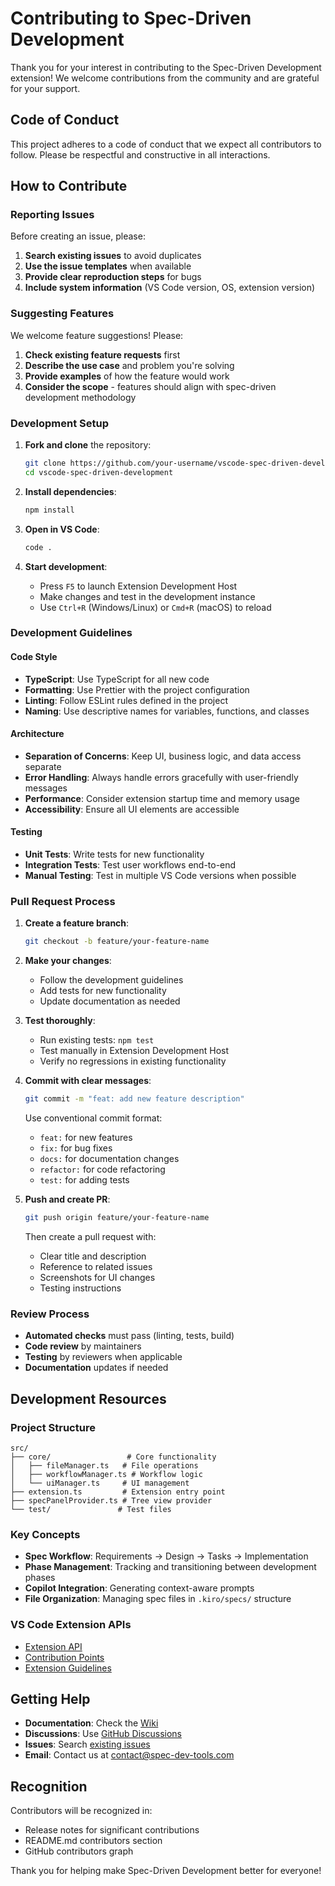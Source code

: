 # Contributing to Spec-Driven Development

Thank you for your interest in contributing to the Spec-Driven Development extension! We welcome contributions from the community and are grateful for your support.

## Code of Conduct

This project adheres to a code of conduct that we expect all contributors to follow. Please be respectful and constructive in all interactions.

## How to Contribute

### Reporting Issues

Before creating an issue, please:

1. **Search existing issues** to avoid duplicates
2. **Use the issue templates** when available
3. **Provide clear reproduction steps** for bugs
4. **Include system information** (VS Code version, OS, extension version)

### Suggesting Features

We welcome feature suggestions! Please:

1. **Check existing feature requests** first
2. **Describe the use case** and problem you're solving
3. **Provide examples** of how the feature would work
4. **Consider the scope** - features should align with spec-driven development methodology

### Development Setup

1. **Fork and clone** the repository:

   ```bash
   git clone https://github.com/your-username/vscode-spec-driven-development
   cd vscode-spec-driven-development
   ```

2. **Install dependencies**:

   ```bash
   npm install
   ```

3. **Open in VS Code**:

   ```bash
   code .
   ```

4. **Start development**:
   - Press `F5` to launch Extension Development Host
   - Make changes and test in the development instance
   - Use `Ctrl+R` (Windows/Linux) or `Cmd+R` (macOS) to reload

### Development Guidelines

#### Code Style

- **TypeScript**: Use TypeScript for all new code
- **Formatting**: Use Prettier with the project configuration
- **Linting**: Follow ESLint rules defined in the project
- **Naming**: Use descriptive names for variables, functions, and classes

#### Architecture

- **Separation of Concerns**: Keep UI, business logic, and data access separate
- **Error Handling**: Always handle errors gracefully with user-friendly messages
- **Performance**: Consider extension startup time and memory usage
- **Accessibility**: Ensure all UI elements are accessible

#### Testing

- **Unit Tests**: Write tests for new functionality
- **Integration Tests**: Test user workflows end-to-end
- **Manual Testing**: Test in multiple VS Code versions when possible

### Pull Request Process

1. **Create a feature branch**:

   ```bash
   git checkout -b feature/your-feature-name
   ```

2. **Make your changes**:

   - Follow the development guidelines
   - Add tests for new functionality
   - Update documentation as needed

3. **Test thoroughly**:

   - Run existing tests: `npm test`
   - Test manually in Extension Development Host
   - Verify no regressions in existing functionality

4. **Commit with clear messages**:

   ```bash
   git commit -m "feat: add new feature description"
   ```

   Use conventional commit format:

   - `feat:` for new features
   - `fix:` for bug fixes
   - `docs:` for documentation changes
   - `refactor:` for code refactoring
   - `test:` for adding tests

5. **Push and create PR**:

   ```bash
   git push origin feature/your-feature-name
   ```

   Then create a pull request with:

   - Clear title and description
   - Reference to related issues
   - Screenshots for UI changes
   - Testing instructions

### Review Process

- **Automated checks** must pass (linting, tests, build)
- **Code review** by maintainers
- **Testing** by reviewers when applicable
- **Documentation** updates if needed

## Development Resources

### Project Structure

```
src/
├── core/                 # Core functionality
│   ├── fileManager.ts   # File operations
│   ├── workflowManager.ts # Workflow logic
│   └── uiManager.ts     # UI management
├── extension.ts         # Extension entry point
├── specPanelProvider.ts # Tree view provider
└── test/               # Test files
```

### Key Concepts

- **Spec Workflow**: Requirements → Design → Tasks → Implementation
- **Phase Management**: Tracking and transitioning between development phases
- **Copilot Integration**: Generating context-aware prompts
- **File Organization**: Managing spec files in `.kiro/specs/` structure

### VS Code Extension APIs

- [Extension API](https://code.visualstudio.com/api/references/vscode-api)
- [Contribution Points](https://code.visualstudio.com/api/references/contribution-points)
- [Extension Guidelines](https://code.visualstudio.com/api/references/extension-guidelines)

## Getting Help

- **Documentation**: Check the [Wiki](https://github.com/spec-dev-tools/vscode-spec-driven-development/wiki)
- **Discussions**: Use [GitHub Discussions](https://github.com/spec-dev-tools/vscode-spec-driven-development/discussions)
- **Issues**: Search [existing issues](https://github.com/spec-dev-tools/vscode-spec-driven-development/issues)
- **Email**: Contact us at contact@spec-dev-tools.com

## Recognition

Contributors will be recognized in:

- Release notes for significant contributions
- README.md contributors section
- GitHub contributors graph

Thank you for helping make Spec-Driven Development better for everyone!
